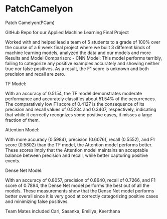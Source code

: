 # PatchCamelyon
Patch Camelyon(PCam)

GitHub Repo for our Applied Machine Learning Final Project

Worked with and helped lead a team of 5 students to a grade of 100% over the course of a 6 week final project where we built 3 different kinds of machine learning models, analyzed the data and our models and more
Results and Model Comparison: -
CNN Model:
This model performs terribly, failing to categorize any positive examples accurately and showing neither true nor false positives. As a result, the F1 score is unknown and both precision and recall are zero.

TF Model:

With an accuracy of 0.5154, the TF model demonstrates moderate performance and accurately classifies about 51.54% of the occurrences. The comparatively low F1 score of 0.4127 is the consequence of its precision and recall values of 0.5234 and 0.3407, respectively, indicating that while it correctly recognizes some positive cases, it misses a large fraction of them.

Attention Model:

With more accuracy (0.5984), precision (0.6076), recall (0.5552), and F1 score (0.5802) than the TF model, the Attention model performs better. These scores imply that the Attention model maintains an acceptable balance between precision and recall, while better capturing positive events.

Dense Net Model:

With an accuracy of 0.8057, precision of 0.8640, recall of 0.7266, and F1 score of 0.7894, the Dense Net model performs the best out of all the models. These measurements show that the Dense Net model performs better overall since it is very good at correctly categorizing positive cases and minimizing false positives.

Team Mates included Carl, Sasanka, Emiliya, Keerthana
